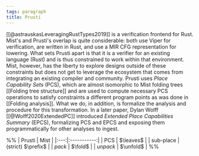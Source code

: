 ```yaml
---
tags: paragraph
title: Prusti
---
```


[[@astrauskasLeveragingRustTypes2019]] is a verification frontend for Rust. Mist's and Prusti's overlap is quite considerable: both use Viper for verification, are written in Rust, and use a MIR CFG representation for lowering. What sets Prusti apart is that it is a verifier for an existing language (Rust) and is thus constrained to work within that environment. Mist, however, has the liberty to explore designs outside of these constraints but does not get to leverage the ecosystem that comes from integrating an existing compiler and community. Prusti uses _Place Capability Sets_ (PCS), which are almost isomorphic to Mist folding trees [[Folding tree structure]] and are used to compute necessary PCS operations to satisfy constraints a different program points as was done in [[Folding analysis]]. What we do, in addition, is formalize the analysis and procedure for this transformation. In a later paper, Dylan Wolff [[@Wolff2020ExtendedPC]] introduced _Extended Place Capabilities Summary_ (EPCS), formalizing PCS and EPCS and exposing them programmatically for other analyses to ingest.

%%
| Prusti | Mist |
|:---:|:-----------:|
| PCS | $\leaves$ |
| sub-place | (strict) $\prefix$ |
| _pack_ | $\fold$ |
| _unpack_ | $\unfold$ |
%%
